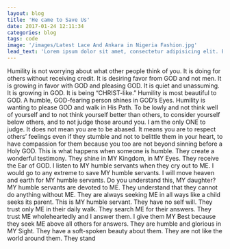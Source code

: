 ```yaml
---
layout: blog
title: 'He came to Save Us'
date: 2017-01-24 12:11:34
categories: blog
tags: code
image: '/images/Latest Lace And Ankara in Nigeria Fashion.jpg'
lead_text: 'Lorem ipsum dolor sit amet, consectetur adipisicing elit. Expedita maiores quisquam id sunt, a architecto molestias velit, distinctio quidem non, nostrum provident quibusdam enim. Neque ipsam temporibus commodi facere minima.'
---
```


Humility is not worrying about what other people think of you. It is
doing for others without receiving credit. It is desiring favor from
GOD and not men. It is growing in favor with GOD and pleasing
GOD.
It is quiet and unassuming.
It is growing in GOD.
It is being “CHRIST-like.” Humility is most beautiful to GOD. A
humble, GOD-fearing person shines in GOD’s Eyes.
Humility is wanting to please GOD and walk in His Path. To be lowly
and not think well of yourself and to not think yourself better than
others, to consider yourself below others, and to not judge those
around you. I am the only ONE to judge. It does not mean you are
to be abased. It means you are to respect others’ feelings even if
they stumble and not to belittle them in your heart, to have
compassion for them because you too are not beyond sinning
before a Holy GOD.
This is what happens when someone is humble. They create a
wonderful testimony. They shine in MY Kingdom, in MY Eyes. They
receive the Ear of GOD. I listen to MY humble servants when they
cry out to ME. I would go to any extreme to save MY humble
servants. I will move heaven and earth for MY humble servants. Do
you understand this, MY daughter? MY humble servants are
devoted to ME. They understand that they cannot do anything
without ME. They are always seeking ME in all ways like a child
seeks its parent. This is MY humble servant. They have no self will.
They trust only ME in their daily walk. They search ME for their
answers. They trust ME wholeheartedly and I answer them. I give
them MY Best because they seek ME above all others for answers.
They are humble and glorious in MY Sight. They have a soft-spoken
beauty about them. They are not like the world around them.
They stand
